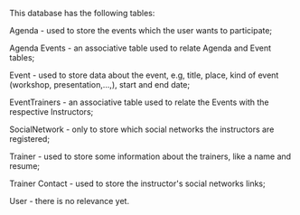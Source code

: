 This database has the following tables:

Agenda - used to store the events which the user wants to participate;

Agenda Events - an associative table used to relate Agenda and Event tables;

Event - used to store data about the event, e.g, title, place, kind of event (workshop, presentation,...,), start and end date;

EventTrainers - an associative table used to relate the Events with the respective Instructors;

SocialNetwork - only to store which social networks the instructors are registered;

Trainer - used to store some information about the trainers, like a name and resume;

Trainer Contact - used to store the instructor's social networks links;

User - there is no relevance yet.
